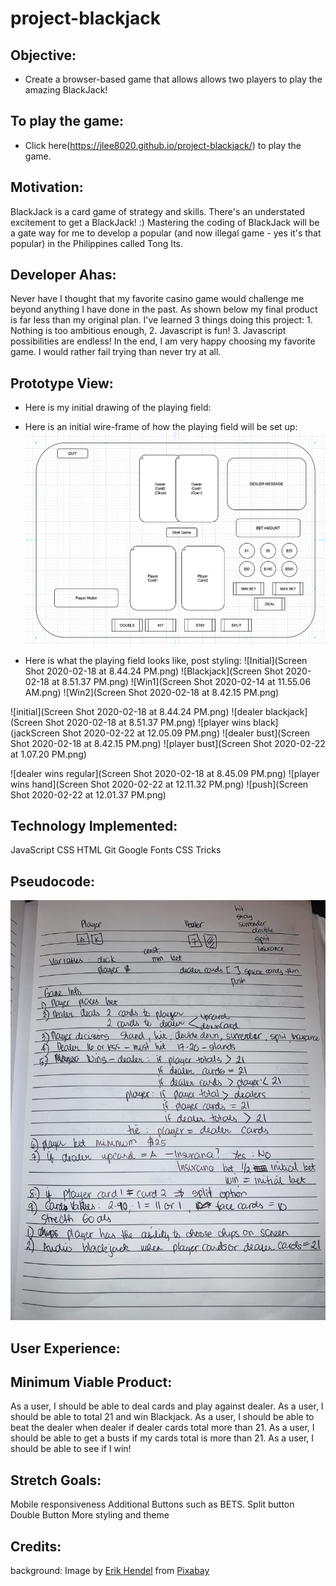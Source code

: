 # project-blackjack

## Objective:
  - Create a browser-based game that allows allows two players to play the amazing BlackJack!

## To play the game:
- Click here(https://jlee8020.github.io/project-blackjack/) to play the game.

## Motivation:
BlackJack is a card game of strategy and skills. There's an understated excitement to get a BlackJack! :) Mastering the coding of BlackJack will be a gate way for me to develop a popular (and now illegal game - yes it's that popular) in the Philippines called Tong Its.

## Developer Ahas:
Never have I thought that my favorite casino game would challenge me beyond anything I have done in the past. As shown below my final product is far less than my original plan. I've learned 3 things doing this project: 1. Nothing is too ambitious enough, 2. Javascript is fun! 3. Javascript possibilities are endless! In the end, I am very happy choosing my favorite game. I would rather fail trying than never try at all. 

## Prototype View:
- Here is my initial drawing of the playing field:


- Here is an initial wire-frame of how the playing field will be set up:
![Image of Initial Wire Frame](https://github.com/jlee8020/project-blackjack/blob/master/Screen%20Shot%202020-02-07%20at%202.17.51%20PM.png?raw=true)

- Here is what the playing field looks like, post styling:
![Initial](Screen Shot 2020-02-18 at 8.44.24 PM.png)
![Blackjack](Screen Shot 2020-02-18 at 8.51.37 PM.png)
![Win1](Screen Shot 2020-02-14 at 11.55.06 AM.png)
![Win2](Screen Shot 2020-02-18 at 8.42.15 PM.png)

![initial](Screen Shot 2020-02-18 at 8.44.24 PM.png) 
![dealer blackjack](Screen Shot 2020-02-18 at 8.51.37 PM.png) 
![player wins black](jackScreen Shot 2020-02-22 at 12.05.09 PM.png)
![dealer bust](Screen Shot 2020-02-18 at 8.42.15 PM.png)
![player bust](Screen Shot 2020-02-22 at 1.07.20 PM.png)

![dealer wins regular](Screen Shot 2020-02-18 at 8.45.09 PM.png)
![player wins hand](Screen Shot 2020-02-22 at 12.11.32 PM.png)
![push](Screen Shot 2020-02-22 at 12.01.37 PM.png)

## Technology Implemented:
JavaScript
CSS
HTML
Git
Google Fonts
CSS Tricks



## Pseudocode:
![Inital Plan](https://github.com/jlee8020/project-blackjack/blob/master/IMG_4676.jpg)

## User Experience:


## Minimum Viable Product:
As a user, I should be able to deal cards and play against dealer.
As a user, I should be able to total 21 and win Blackjack.
As a user, I should be able to beat the dealer when dealer if dealer cards total more than 21.
As a user, I should be able to get a busts if my cards total is more than 21.
As a user, I should be able to see if I win!

## Stretch Goals:
Mobile responsiveness
Additional Buttons such as BETS.
Split button
Double Button
More styling and theme


## Credits:
background: Image by <a href="https://pixabay.com/users/ehendel-3813878/?utm_source=link-attribution&amp;utm_medium=referral&amp;utm_campaign=image&amp;utm_content=2339481">Erik Hendel</a> from <a href="https://pixabay.com/?utm_source=link-attribution&amp;utm_medium=referral&amp;utm_campaign=image&amp;utm_content=2339481">Pixabay</a>


